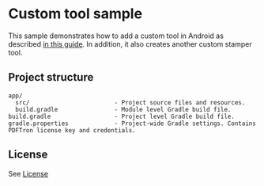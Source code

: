 # Custom tool sample

This sample demonstrates how to add a custom tool in Android as described [in this guide](https://www.pdftron.com/documentation/android/guides/advanced/custom-tool). In addition, it also creates another custom stamper tool.

## Project structure
```
app/
  src/                        - Project source files and resources.
  build.gradle                - Module level Gradle build file.
build.gradle                  - Project level Gradle build file.
gradle.properties             - Project-wide Gradle settings. Contains PDFTron license key and credentials.
```

## License
See [License](./../LICENSE)
